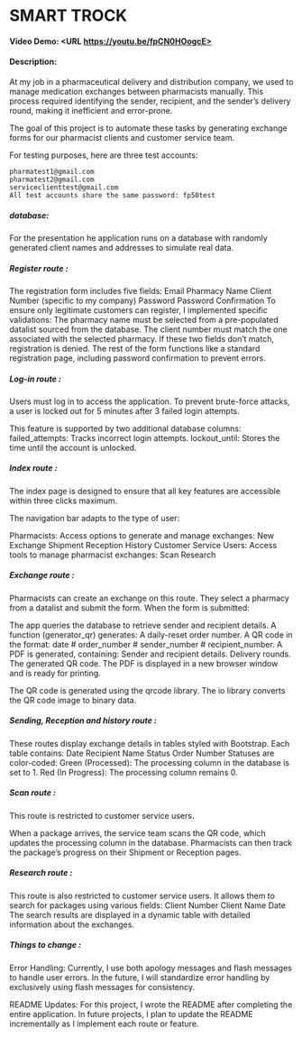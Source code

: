 # SMART TROCK
#### Video Demo:  <URL https://youtu.be/fpCN0HOogcE>
#### Description:
At my job in a pharmaceutical delivery and distribution company, we used to manage medication exchanges between pharmacists manually. This process required identifying the sender, recipient, and the sender’s delivery round, making it inefficient and error-prone.

The goal of this project is to automate these tasks by generating exchange forms for our pharmacist clients and customer service team.

For testing purposes, here are three test accounts:

    pharmatest1@gmail.com
    pharmatest2@gmail.com
    serviceclienttest@gmail.com
    All test accounts share the same password: fp50test

##### database: 
For the presentation he application runs on a database with randomly generated client names and addresses to simulate real data.

##### Register route :
The registration form includes five fields:
    Email
    Pharmacy Name
    Client Number (specific to my company)
    Password
    Password Confirmation
To ensure only legitimate customers can register, I implemented specific validations:
    The pharmacy name must be selected from a pre-populated datalist sourced from the database.
    The client number must match the one associated with the selected pharmacy.
If these two fields don’t match, registration is denied. The rest of the form functions like a standard registration page, including password confirmation to prevent errors.

##### Log-in route :
Users must log in to access the application. To prevent brute-force attacks, a user is locked out for 5 minutes after 3 failed login attempts.

This feature is supported by two additional database columns:
failed_attempts: Tracks incorrect login attempts.
lockout_until: Stores the time until the account is unlocked.
##### Index route :
The index page is designed to ensure that all key features are accessible within three clicks maximum.

The navigation bar adapts to the type of user:

Pharmacists: Access options to generate and manage exchanges:
    New Exchange
    Shipment
    Reception
    History
Customer Service Users: Access tools to manage pharmacist exchanges:
    Scan
    Research

##### Exchange route :
Pharmacists can create an exchange on this route. They select a pharmacy from a datalist and submit the form. When the form is submitted:

The app queries the database to retrieve sender and recipient details.
A function (generator_qr) generates:
    A daily-reset order number.
    A QR code in the format: date # order_number # sender_number # recipient_number.
A PDF is generated, containing:
    Sender and recipient details.
    Delivery rounds.
    The generated QR code.
The PDF is displayed in a new browser window and is ready for printing.

The QR code is generated using the qrcode library.
The io library converts the QR code image to binary data.

##### Sending, Reception and history route :
These routes display exchange details in tables styled with Bootstrap. Each table contains:
    Date
    Recipient Name
    Status
    Order Number
Statuses are color-coded:
    Green (Processed): The processing column in the database is set to 1.
    Red (In Progress): The processing column remains 0.

##### Scan route :
This route is restricted to customer service users.

When a package arrives, the service team scans the QR code, which updates the processing column in the database.
Pharmacists can then track the package’s progress on their Shipment or Reception pages.
##### Research route :
This route is also restricted to customer service users. It allows them to search for packages using various fields:
    Client Number
    Client Name
    Date
The search results are displayed in a dynamic table with detailed information about the exchanges.
##### Things to change : 
Error Handling:
Currently, I use both apology messages and flash messages to handle user errors. In the future, I will standardize error handling by exclusively using flash messages for consistency.

README Updates:
For this project, I wrote the README after completing the entire application. In future projects, I plan to update the README incrementally as I implement each route or feature.


